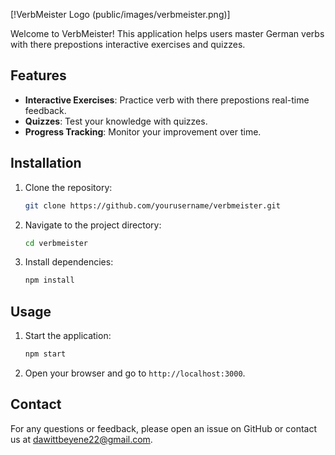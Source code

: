 
[!VerbMeister Logo (public/images/verbmeister.png)]

Welcome to VerbMeister! This application helps users master German verbs with there prepostions interactive exercises and quizzes.

## Features

- **Interactive Exercises**: Practice verb with there prepostions real-time feedback.
- **Quizzes**: Test your knowledge with quizzes.
- **Progress Tracking**: Monitor your improvement over time.

## Installation

1. Clone the repository:
    ```sh
    git clone https://github.com/yourusername/verbmeister.git
    ```
2. Navigate to the project directory:
    ```sh
    cd verbmeister
    ```
3. Install dependencies:
    ```sh
    npm install
    ```

## Usage

1. Start the application:
    ```sh
    npm start
    ```
2. Open your browser and go to `http://localhost:3000`.


## Contact

For any questions or feedback, please open an issue on GitHub or contact us at dawittbeyene22@gmail.com.
